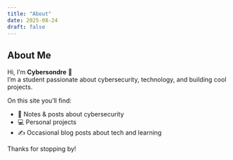 ```yaml
---
title: "About"
date: 2025-08-24
draft: false
---
```


## About Me

Hi, I’m **Cybersondre** 👋  
I’m a student passionate about cybersecurity, technology, and building cool projects.  

On this site you’ll find:  

- 🔐 Notes & posts about cybersecurity  
- 💻 Personal projects  
- ✍️ Occasional blog posts about tech and learning  

Thanks for stopping by!
